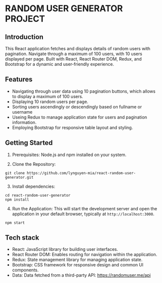 # RANDOM USER GENERATOR PROJECT

## Introduction

This React application fetches and displays details of random users with pagination. Navigate through a maximum of 100 users, with 10 users displayed per page. Built with React, React Router DOM, Redux, and Bootstrap for a dynamic and user-friendly experience.

## Features

- Navigating through user data using 10 pagination buttons, which allows to display a maximum of 100 users.
- Displaying 10 random users per page.
- Sorting users ascendingly or descendingly based on fullname or username
- Useing Redux to manage application state for users and pagination information.
- Employing Bootstrap for responsive table layout and styling.

## Getting Started

1. Prerequisites:
   Node.js and npm installed on your system.

2. Clone the Repository:

```
git clone https://github.com/lynguyen-mia/react-random-user-generator.git
```

3. Install dependencies:

```
cd react-random-user-generator
npm install
```

4. Run the Application:
   This will start the development server and open the application in your default browser, typically at `http://localhost:3000`.

```
npm start
```

## Tech stack

- React: JavaScript library for building user interfaces.
- React Router DOM: Enables routing for navigation within the application.
- Redux: State management library for managing application state.
- Bootstrap: CSS framework for responsive design and common UI components.
- Data: Data fetched from a third-party API: https://randomuser.me/api
